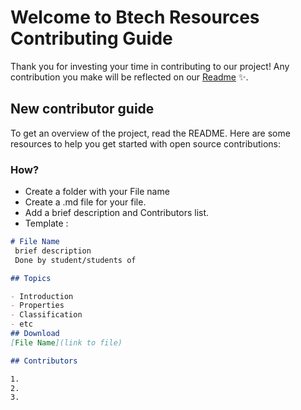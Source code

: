 # Welcome to Btech Resources Contributing Guide

Thank you for investing your time in contributing to our project! Any contribution you make will be reflected on our [Readme](https://github.com/CIRUS-LAB/Btech-Resources/blob/main/README.md#Contributors) ✨.

## New contributor guide

To get an overview of the project, read the README. Here are some resources to help you get started with open source contributions:

### How?
- Create a folder with your File name
- Create a .md file for your file.
- Add a brief description and Contributors list.
- Template :
```Markdown
# File Name
 brief description
 Done by student/students of

## Topics

- Introduction
- Properties
- Classification
- etc
## Download
[File Name](link to file)

## Contributors

1.
2.
3.

```
